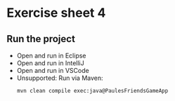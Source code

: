# Exercise sheet 4

## Run the project
- Open and run in Eclipse
- Open and run in IntelliJ
- Open and run in VSCode
- Unsupported: Run via Maven:
  ```sh
  mvn clean compile exec:java@PaulesFriendsGameApp
  ```
 
